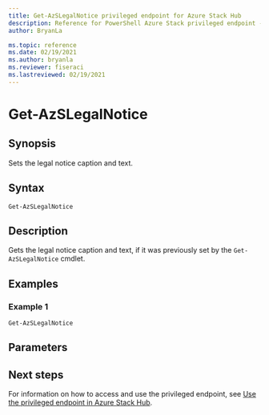 ```yaml
---
title: Get-AzSLegalNotice privileged endpoint for Azure Stack Hub
description: Reference for PowerShell Azure Stack privileged endpoint - AzSLegalNotice
author: BryanLa

ms.topic: reference
ms.date: 02/19/2021
ms.author: bryanla
ms.reviewer: fiseraci
ms.lastreviewed: 02/19/2021
---
```


# Get-AzSLegalNotice

## Synopsis
Sets the legal notice caption and text.

## Syntax

```
Get-AzSLegalNotice
```

## Description
Gets the legal notice caption and text, if it was previously set by the `Get-AzSLegalNotice` cmdlet.

## Examples

### Example 1
```
Get-AzSLegalNotice 
```

## Parameters


## Next steps

For information on how to access and use the privileged endpoint, see [Use the privileged endpoint in Azure Stack Hub](../../operator/azure-stack-privileged-endpoint.md).
